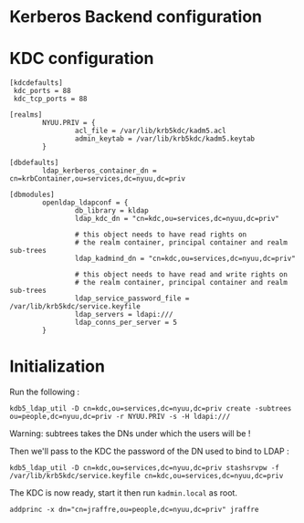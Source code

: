 Kerberos Backend configuration
==============================

# KDC configuration

```
[kdcdefaults]
 kdc_ports = 88
 kdc_tcp_ports = 88

[realms]
        NYUU.PRIV = {
                acl_file = /var/lib/krb5kdc/kadm5.acl
                admin_keytab = /var/lib/krb5kdc/kadm5.keytab
        }

[dbdefaults]
        ldap_kerberos_container_dn = cn=krbContainer,ou=services,dc=nyuu,dc=priv

[dbmodules]
        openldap_ldapconf = {
                db_library = kldap
                ldap_kdc_dn = "cn=kdc,ou=services,dc=nyuu,dc=priv"

                # this object needs to have read rights on
                # the realm container, principal container and realm sub-trees
                ldap_kadmind_dn = "cn=kdc,ou=services,dc=nyuu,dc=priv"

                # this object needs to have read and write rights on
                # the realm container, principal container and realm sub-trees
                ldap_service_password_file = /var/lib/krb5kdc/service.keyfile
                ldap_servers = ldapi:///
                ldap_conns_per_server = 5
        }

```

# Initialization

Run the following :

    kdb5_ldap_util -D cn=kdc,ou=services,dc=nyuu,dc=priv create -subtrees ou=people,dc=nyuu,dc=priv -r NYUU.PRIV -s -H ldapi:///

Warning: subtrees takes the DNs under which the users will be !

Then we'll pass to the KDC the password of the DN used to bind to LDAP :

    kdb5_ldap_util -D cn=kdc,ou=services,dc=nyuu,dc=priv stashsrvpw -f /var/lib/krb5kdc/service.keyfile cn=kdc,ou=services,dc=nyuu,dc=priv

The KDC is now ready, start it then run `kadmin.local` as root.

    addprinc -x dn="cn=jraffre,ou=people,dc=nyuu,dc=priv" jraffre
